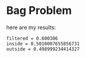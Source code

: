 # Bag Problem

here are my results:
```
filtered = 0.600306
inside = 0.5010007655856731
outside = 0.498999234414327
```